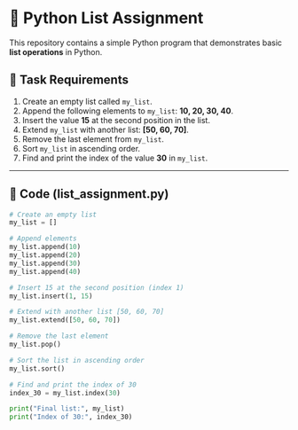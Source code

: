 # 📝 Python List Assignment

This repository contains a simple Python program that demonstrates basic **list operations** in Python.

## 📌 Task Requirements
1. Create an empty list called `my_list`.
2. Append the following elements to `my_list`: **10, 20, 30, 40**.
3. Insert the value **15** at the second position in the list.
4. Extend `my_list` with another list: **[50, 60, 70]**.
5. Remove the last element from `my_list`.
6. Sort `my_list` in ascending order.
7. Find and print the index of the value **30** in `my_list`.

---

## 🐍 Code (list_assignment.py)

```python
# Create an empty list
my_list = []

# Append elements
my_list.append(10)
my_list.append(20)
my_list.append(30)
my_list.append(40)

# Insert 15 at the second position (index 1)
my_list.insert(1, 15)

# Extend with another list [50, 60, 70]
my_list.extend([50, 60, 70])

# Remove the last element
my_list.pop()

# Sort the list in ascending order
my_list.sort()

# Find and print the index of 30
index_30 = my_list.index(30)

print("Final list:", my_list)
print("Index of 30:", index_30)
